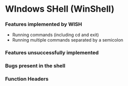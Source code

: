# WIndows SHell (WinShell)

### Features implemented by WISH

* Running commands (including cd and exit)
* Running multiple commands separated by a semicolon

### Features unsuccessfully implemented

### Bugs present in the shell

### Function Headers
